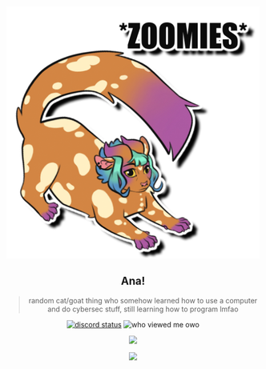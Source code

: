 <div align="center">
<img src="https://raw.githubusercontent.com/anag0at/Twitch-Res/refs/heads/main/IMG_0275.png" />
  
  <h2>Ana!</h2>
  <blockquote>random cat/goat thing who somehow learned how to use a computer and do cybersec stuff, still learning how to program lmfao</blockquote>

  <a href='https://discord.com/users/280879273835888641' target='_blank'><img alt="discord status" src="https://api.statusbadges.me/badge/status/280879273835888641" /></a>
  <img alt="who viewed me owo" src="https://komarev.com/ghpvc/?username=anag0at" />
  </a>
  
  <p align="center">
    <a href="https://skillicons.dev">
      <img src='https://skillicons.dev/icons?i=docker,cloudflare,git,discord,js,linux,' />
    </a>
  </p>
  
  <a href="https://discord.com/users/280879273835888641">
    <img src="https://lanyard.cnrad.dev/api/280879273835888641?bg=333333&borderRadius=10px" />
  </a>
</div>
